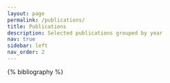 ```yaml
---
layout: page
permalink: /publications/
title: Publications
description: Selected publications grouped by year
nav: true
sidebar: left
nav_order: 2
---
```


<!-- _pages/publications.md -->
<div class="publications">

{% bibliography %}

</div>
